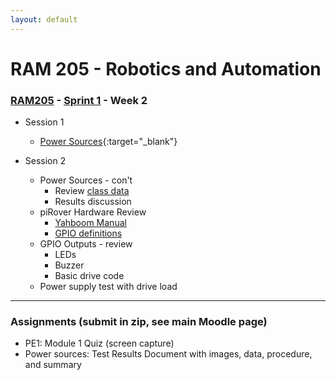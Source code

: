 ```yaml
---
layout: default
---
```


# RAM 205 - Robotics and Automation

### [RAM205](../../) - [Sprint 1](../) - Week 2

- Session 1
    - [Power Sources](power_source/RAM205.PowerSources.pdf){:target="_blank"}

- Session 2
    - Power Sources - con't
        - Review [class data](power_source/power_supply_class_data.csv)
        - Results discussion
    - piRover Hardware Review
        - [Yahboom Manual](http://www.yahboom.net/xiazai/Raspberry%20Pi%20G1/Download/Expansion%20Board%20Manual.zip)
        - [GPIO definitions](../../resources/piRoverHardwareDefinition.pdf)
    - GPIO Outputs - review
        - LEDs
        - Buzzer
        - Basic drive code
    - Power supply test with drive load

---

### Assignments (submit in zip, see main Moodle page)

- PE1: Module 1 Quiz (screen capture)
- Power sources: Test Results Document with images, data, procedure, and summary


